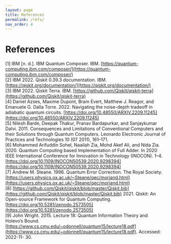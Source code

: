 ```yaml
---
layout: page
title: References
permalink: /refs/
nav_order: 4
---
```


# References

[1] IBM [n. d.]. IBM Quantum Composer. IBM. [https://quantum-computing.ibm.com/composer/](https://quantum-computing.ibm.com/composer/)<br>
[2] IBM 2022. Qiskit 0.39.3 documentation. IBM. [https://qiskit.org/documentation/](https://qiskit.org/documentation/)<br>
[3] IBM 2022. Qiskit Terra. IBM. [https://github.com/Qiskit/qiskit-terra](https://github.com/Qiskit/qiskit-terra)<br>
[4] Daniel Azses, Maxime Dupont, Bram Evert, Matthew J. Reagor, and Emanuele G. Dalla Torre. 2022. Navigating the noise-depth tradeoff in adiabatic quantum circuits. [https://doi.org/10.48550/ARXIV.2209.11245](https://doi.org/10.48550/ARXIV.2209.11245)<br>
[5] Nilesh Barde, Deepak Thakur, Pranav Bardapurkar, and Sanjaykumar Dalvi. 2011. Consequences and Limitations of Conventional Computers and their Solutions through Quantum Computers. Leonardo Electronic Journal of Practices and Technologies 10 (07 2011), 161–171.<br>
[6] Mohammed Arifuddin Sohel, Naailah Zia, Mohd Akef Ali, and Nida Zia. 2020. Quantum Computing based Implementation of Full Adder. In 2020 IEEE International Conference for Innovation in Technology (INOCON). 1–4. [https://doi.org/10.1109/INOCON50539.2020.9298394](https://doi.org/10.1109/INOCON50539.2020.9298394)<br>
[7] Andrew M. Steane. 1996. Quantum Error Correction. The Royal Society. [https://users.physics.ox.ac.uk/~Steane/qec/moriand.html](https://users.physics.ox.ac.uk/~Steane/qec/moriand.html)<br>
[8] [https://github.com/Qiskit/qiskit/blob/master/Qiskit.bib](https://github.com/Qiskit/qiskit/blob/master/Qiskit.bib) 2021. Qiskit: An Open-source Framework for Quantum Computing.
[https://doi.org/10.5281/zenodo.2573505](https://doi.org/10.5281/zenodo.2573505)<br>
[9] John Wright. 2015. Lecture 18: Quantum Information Theory and Holevo’s Bound.
[https://www.cs.cmu.edu/~odonnell/quantum15/lecture18.pdf](https://www.cs.cmu.edu/~odonnell/quantum15/lecture18.pdf). Accessed: 2022-11- 30.
